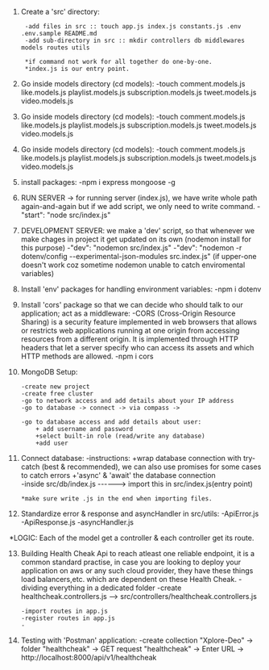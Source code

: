 1. Create a 'src' directory:

        -add files in src :: touch app.js index.js constants.js .env .env.sample README.md     
        -add sub-directory in src :: mkdir controllers db middlewares models routes utils

        *if command not work for all together do one-by-one.
        *index.js is our entry point.


2. Go inside models directory (cd models):
        -touch comment.models.js like.models.js playlist.models.js subscription.models.js  tweet.models.js video.models.js

3. Go inside models directory (cd models):
        -touch comment.models.js like.models.js playlist.models.js subscription.models.js  tweet.models.js video.models.js

4. Go inside models directory (cd models):
        -touch comment.models.js like.models.js playlist.models.js subscription.models.js  tweet.models.js video.models.js

5. install packages:
        -npm i express mongoose -g

6. RUN SERVER -> for running server (index.js), we have write whole path again-and-again but if we add script, we only need to write command.
        -"start": "node src/index.js"

7. DEVELOPMENT SERVER: we make a 'dev' script, so that whenever we make chages in project it get updated on its own (nodemon install for this purpose)
        -"dev": "nodemon src/index.js"
        -"dev": "nodemon -r dotenv/config --experimental-json-modules src.index.js"  (if upper-one doesn't work coz sometime nodemon unable to catch enviromental variables)

8. Install 'env' packages for handling environment variables:
        -npm i dotenv

9. Install 'cors' package so that we can decide who should talk to our application; act as a middleware:
        -CORS (Cross-Origin Resource Sharing) is a security feature implemented in web browsers that allows or restricts web applications running at one origin from accessing resources from a different origin. It is implemented through HTTP headers that let a server specify who can access its assets and which HTTP methods are allowed.
        -npm i cors

10. MongoDB Setup:

        -create new project
        -create free cluster
        -go to network access and add details about your IP address
        -go to database -> connect -> via compass ->

        -go to database access and add details about user:
            + add username and password
            +select built-in role (read/write any database)
            +add user


11. Connect database:
        -instructions:
            +wrap database connection with try-catch (best & recommended), we can also use promises for some cases to catch errors
            +'async' & 'await' the database connection      
        -inside src/db/index.js ------> import this in src/index.js(entry point) 

        *make sure write .js in the end when importing files.

12. Standardize error & response and asyncHandler in src/utils:
        -ApiError.js
        -ApiResponse.js
        -asyncHandler.js

*LOGIC: Each of the model get a controller & each controller get its route.

13. Building Health Cheak Api to reach atleast one reliable endpoint, it is a common standard practise, in case you are looking to deploy your application on aws or any such cloud provider, they have these things load balancers,etc. which are dependent on these Health Cheak.
        -dividing everything in a dedicated folder
        -create healthcheak.controllers.js      -->      src/controllers/healthcheak.controllers.js

        -import routes in app.js
        -register routes in app.js
        -

14. Testing with 'Postman' application:
                -create collection "Xplore-Deo" 
                        -> folder "healthcheak" -> GET request "healthcheak" -> Enter URL -> http://localhost:8000/api/v1/healthcheak

